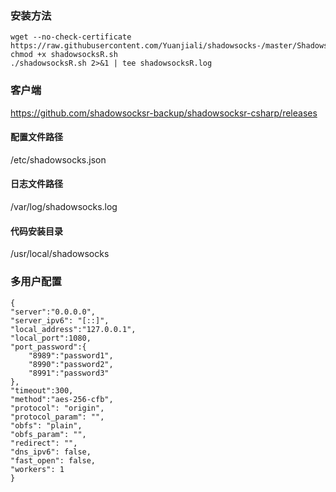 ### 安装方法
    wget --no-check-certificate https://raw.githubusercontent.com/Yuanjiali/shadowsocks-/master/ShadowsocksR/shadowsocksR.sh
    chmod +x shadowsocksR.sh
    ./shadowsocksR.sh 2>&1 | tee shadowsocksR.log
### 客户端
https://github.com/shadowsocksr-backup/shadowsocksr-csharp/releases
#### 配置文件路径
/etc/shadowsocks.json
#### 日志文件路径
/var/log/shadowsocks.log
#### 代码安装目录
/usr/local/shadowsocks
### 多用户配置
    {
    "server":"0.0.0.0",
    "server_ipv6": "[::]",
    "local_address":"127.0.0.1",
    "local_port":1080,
    "port_password":{
        "8989":"password1",
        "8990":"password2",
        "8991":"password3"
    },
    "timeout":300,
    "method":"aes-256-cfb",
    "protocol": "origin",
    "protocol_param": "",
    "obfs": "plain",
    "obfs_param": "",
    "redirect": "",
    "dns_ipv6": false,
    "fast_open": false,
    "workers": 1
    }
